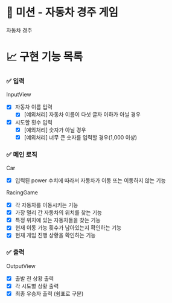 # 🚀 미션 - 자동차 경주 게임

자동차 경주

# 📈 구현 기능 목록

### ✅ 입력

InputView
- [X] 자동차 이름 입력
	- [X] [예외처리] 자동차 이름이 다섯 글자 이하가 아닐 경우

- [X] 시도할 횟수 입력
	- [X] [예외처리] 숫자가 아닐 경우
	- [X] [예외처리] 너무 큰 숫자를 입력할 경우(1,000 이상)

### ✅ 메인 로직

Car
- [X] 입력된 power 수치에 따라서 자동차가 이동 또는 이동하지 않는 기능

RacingGame
- [X] 각 자동차를 이동시키는 기능
- [X] 가장 멀리 간 자동차의 위치를 찾는 기능
- [X] 특정 위치에 있는 자동차들을 찾는 기능
- [X] 현재 이동 가능 횟수가 남아있는지 확인하는 기능
- [X] 현재 게임 진행 상황을 확인하는 기능

### ✅ 출력

OutputView
- [X] 출발 전 상황 출력
- [X] 각 시도별 상황 출력
- [X] 최종 우승자 출력 (쉼표로 구분)